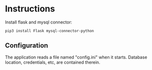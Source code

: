 # Instructions
Install flask and mysql connector:
```
pip3 install Flask mysql-connector-python
```

## Configuration

The application reads a file named "config.ini" when it starts.  Database location, credentials, etc, are contained therein.  

